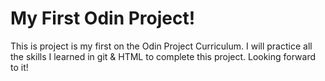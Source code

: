 # My First Odin Project!

This is project is my first on the Odin Project Curriculum. I will  practice all the skills I learned in git & HTML to complete this project. Looking forward to it! 